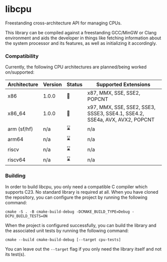 # libcpu

Freestanding cross-architecture API for managing CPUs.

This library can be compiled against a freestanding GCC/MinGW or Clang environment and aids the developer in things like fetching information about the system processor and its features, as well as initializing it accordingly.

### Compatibility

Currently, the following CPU architectures are planned/being worked on/supported:

| Architecture | Version | Status | Supported Extensions                                                       |
| ------------ | ------- | ------ | -------------------------------------------------------------------------- |
| x86          | 1.0.0   | 🚧     | x87, MMX, SSE, SSE2, POPCNT                                                |
| x86_64       | 1.0.0   | 🚧     | x97, MMX, SSE, SSE2, SSE3, SSSE3, SSE4.1, SSE4.2, SSE4a, AVX, AVX2, POPCNT |
| arm (sf/hf)  | n/a     | ⌛      | n/a                                                                        |
| arm64        | n/a     | ⌛      | n/a                                                                        |
| riscv        | n/a     | ⌛      | n/a                                                                        |
| riscv64      | n/a     | ⌛      | n/a                                                                        |

### Building

In order to build libcpu, you only need a compatible C compiler which supports C23. No standard library is required at all. When you have cloned the repository, you can configure the project by running the following command:

```shell
cmake -S . -B cmake-build-debug -DCMAKE_BUILD_TYPE=Debug -DCPU_BUILD_TESTS=ON
```

When the project is configured successfully, you can build the library and the associated unit tests by running the following command:

```shell
cmake --build cmake-build-debug [--target cpu-tests]
```

You can leave out the `--target` flag if you only need the library itself and not its test(s).
